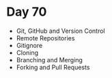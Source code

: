 # Day 70
- Git, GitHub and Version Control
- Remote Repositories
- Gitignore
- Cloning
- Branching and Merging
- Forking and Pull Requests